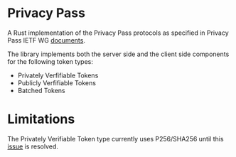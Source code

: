 # Privacy Pass

A Rust implementation of the Privacy Pass protocols as specified in Privacy
Pass IETF WG
[documents](https://datatracker.ietf.org/wg/privacypass/documents/).

The library implements both the server side and the client side components
for the following token types:

 - Privately Verfifiable Tokens
 - Publicly Verfifiable Tokens
 - Batched Tokens

# Limitations

The Privately Verifiable Token type currently uses P256/SHA256 until this
[issue](https://github.com/novifinancial/voprf/issues/81) is resolved.
